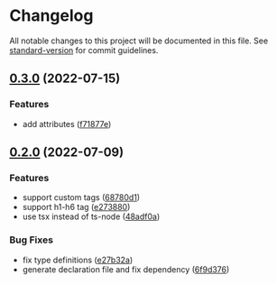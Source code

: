# Changelog

All notable changes to this project will be documented in this file. See [standard-version](https://github.com/conventional-changelog/standard-version) for commit guidelines.

## [0.3.0](https://github.com/DCsunset/remark-mdx-toc/compare/v0.2.0...v0.3.0) (2022-07-15)


### Features

* add attributes ([f71877e](https://github.com/DCsunset/remark-mdx-toc/commit/f71877e5112bb4660306aa8f298a1112f04c9ec4))

## [0.2.0](https://github.com/DCsunset/remark-mdx-toc/compare/v0.1.0...v0.2.0) (2022-07-09)


### Features

* support custom tags ([68780d1](https://github.com/DCsunset/remark-mdx-toc/commit/68780d1e9a8340d91074d3a2db6f4dc58da8c26d))
* support h1-h6 tag ([e273880](https://github.com/DCsunset/remark-mdx-toc/commit/e273880235e107f84fa6e105e506f2127ac4519e))
* use tsx instead of ts-node ([48adf0a](https://github.com/DCsunset/remark-mdx-toc/commit/48adf0a473eabdad76c23ed3c7859ac762b0b3a9))


### Bug Fixes

* fix type definitions ([e27b32a](https://github.com/DCsunset/remark-mdx-toc/commit/e27b32a508f6bed95fff857e58df0c2fa846c6de))
* generate declaration file and fix dependency ([6f9d376](https://github.com/DCsunset/remark-mdx-toc/commit/6f9d376c42f6faa7c14e828e25141f0437ce24ef))
